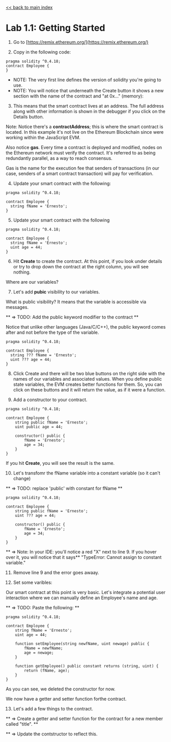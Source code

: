 
[<< back to main index](../README.md)

Lab 1.1: Getting Started
========================

1. Go to [https://remix.ethereum.org/](https://remix.ethereum.org/)

2. Copy in the following code:

```solidity
pragma solidity ^0.4.18;
contract Employee {
}
```

* NOTE: The very first line defines the version of solidity you're going to use.
* NOTE: You will notice that underneath the Create button it shows a new section with the name of the contract and "at 0x..." (memory):

3. This means that the smart contract lives at an address. The full address along with
other information is shown in the debugger if you click on the Details button.

Note: Notice there's a **contractAddress**; this is where the smart contract is located. In this example it's not live on the Ethereum Blockchain since were working within the JavaScript EVM.

Also notice **gas**. Every time a contract is deployed and modified, nodes on the Ethereum network must verify the contract. It's referred to as being redundantly parallel, as a way to reach consensus.

Gas is the name for the execution fee that senders of transactions (in our case, senders of a smart contract transaction) will pay for verification.

4. Update your smart contract with the following:

```solidity
pragma solidity ^0.4.18;

contract Employee {
  string fName = 'Ernesto';
}
```

5. Update your smart contract with the following 

```solidity
pragma solidity ^0.4.18;

contract Employee {
  string fName = 'Ernesto';
  uint age = 44;
}
```

6. Hit **Create** to create the contract. At this point, if you look under details or
   try to drop down the contract at the right column, you will see nothing.

Where are our variables?

7. Let's add **pubic** visibility to our variables. 

What is public visibility?  It means that the variable is accessible via messages.

** => TODO: Add the public keyword modifier to the contract **

Notice that unlike other languages (Java/C/C++), the public keyword comes after and not before the type of the variable.

```solidity
pragma solidity ^0.4.18;

contract Employee {
  string ??? fName = 'Ernesto';
  uint ??? age = 44;
}
```

8. Click Create and there will be two blue buttons on the right side with the names of our variables and associated values.
 When you define public state variables, the EVM creates better functions for
 them. So, you can click on these buttons and it will return the value, as if it
 were a function.

9. Add a constructor to your contract.

```solidity
pragma solidity ^0.4.18;

contract Employee {
    string public fName = 'Ernesto';
    uint public age = 44;

    constructor() public {
        fName = 'Ernesto';
        age = 34;
    }
}
```

If you hit **Create**, you will see the result is the same.

10. Let's transfomr the fName variable into a constant variable (so it can't change)

** => TODO: replace 'public' with constant for fName **

```solidity
pragma solidity ^0.4.18;

contract Employee {
    string public fName = 'Ernesto';
    uint ??? age = 44;

    constructor() public {
        fName = 'Ernesto';
        age = 34;
    }
}
```

** => Note: In your IDE: you'll notice a red "X" next to line 9.  If you hover over it, you will notice that it says**
"TypeError: Cannot assign to constant variable."

11. Remove line 9 and the error goes awaay.

12. Set some varibles:

Our smart contract at this point is very basic. Let's integrate a potential user
interaction where we can manually define an Employee's name and age.
 
** => TODO: Paste the following: **

```solidity
pragma solidity ^0.4.18;

contract Employee {
    string fName = 'Ernesto';
    uint age = 44;

    function setEmployee(string newfName, uint newage) public {
        fName = newfName;
        age = newage;
    }
    
    function getEmployee() public constant returns (string, uint) {
        return (fName, age);
    }
}
```

As you can see, we deleted the constructor for now.

We now have a getter and setter function forthe contract.

13. Let's add a few things to the contract.

** => Create a getter and setter function for the contract for a new member called "title". **

** => Update the contstructor to reflect this. 

